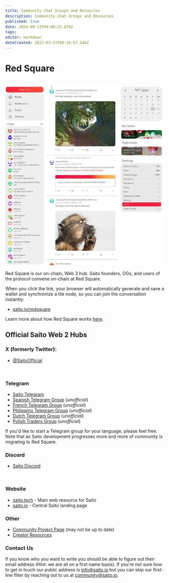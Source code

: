 ```yaml
---
title: Community Chat Groups and Resources
description: Community Chat Groups and Resources
published: true
date: 2024-09-13T04:00:25.876Z
tags: 
editor: markdown
dateCreated: 2022-03-23T08:16:57.540Z
---
```


# Red Square
<br>
<img src="/red-square-feed.jpg" style="width: 600px">

Red Square is our on-chain, Web 3 hub. Saito founders, OGs, and users of the protocol convene on-chain at Red Square.

When you click the link, your browser will automatically generate and save a wallet and synchronize a lite node, so you can join the conversation instantly:

- [saito.io/redsquare](http://saito.io/redsquare)

Learn more about how Red Square works [here](https://wiki.saito.io/tech/applications/arcade).
<p>
  
  
## Official Saito Web 2 Hubs
### X (formerly Twitter):  ###
- [@SaitoOfficial](https://x.com/SaitoOfficial?s=20)
<br>
 
### Telegram ###

- [Saito Telegram](https://t.me/SaitoIO)
- [Spanish Telegram Group](https://t.me/saito_esp) (*unofficial*)
- [French Telegram Group](https://t.me/Saito_France) (*unofficial*)
- [Philippino Telegram Group](https://t.me/SaitoPH) (*unofficial*)
- [Dutch Telegram Group](https://t.me/saitonltg) (*unofficial*)
- [Polish Traders Group](https://t.me/SaitoTradersPL) (*unofficial*)
  
If you'd like to start a Telegram group for your language, please feel free. Note that as Saito development progresses more and more of community  is migrating to Red Square.

  
### Discord ###
  
- [Saito Discord](https://discord.gg/HjTFh9Tfec)
<br>

### Website
  
- [saito.tech](https://saito.tech) - Main web resource for Saito
- [saito.io](https://saito.io) - Central Saito landing page
  
### Other
  
- [Community Project Page](https://wiki.saito.io/en/community/projects) (may not be up to date)
- [Creator Resources](/en/community/MediaGallery)
 
<!--
  
- [Saito Traders Group](https://t.me/saitotraders) (*unofficial*)
- [Spanish – Saito Telegram Group](https://t.me/saito_esp) (*unofficial*)
- [French – Saito Telegram Group](https://t.me/Saito_France) (*unofficial*)
- [Philippines – Saito Telegram Group](https://t.me/SaitoPH) (*unofficial*)
- [Dutch – Saito Telegram Group](https://t.me/saitonltg) (*unofficial*)
- [Polish – Saito Traders Group](https://t.me/SaitoTradersPL) (*unofficial*)
<p hidden>- [Chinese – Saito Telegram Group](https://t.me/SaitoNetworkCN) (*unofficial*)</p>
-->


<p>
  

<!--  
 **Flahship Applications**
  
- [saito.io/redsquare](https://saito.io/redsquare) - Saito's Red Square Project
- [saito.io/arcade](https://saito.io/arcade) - Community Arcade Project
- [saito.io/videocall](https://saito.io/videocall) - On-chain serverless video calling

**Community Sites:**

- [Awesome Saito](https://github.com/0xluminous/awesome-saito) - best compilation of Saito materials on the web. ([*0xluminous*](https://mobile.twitter.com/0xluminous))
- [Saito Merch](https://saitomerch.com) - online shop for discerning Saitozens (Mr. Saito)
- [Saito FAQs](https://saitofaqs.com/) - best compilation of FAQs and answers ([*0xluminous*](https://mobile.twitter.com/0xluminous))
- [Saito Hodlers](https://saitohodlers.com/) - easy way to see how early we all are.... ([*0xluminous*](https://mobile.twitter.com/0xluminous))

  <p>
-->
### Contact Us ###

If you know who you want to write you should be able to figure out their email address (Hint: we are all on a first name basis). If you're not sure how to get in touch our public address is info@saito.io but you can skip our first-line filter by reaching out to us at community@saito.io.